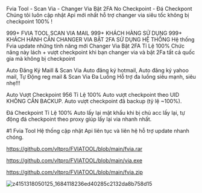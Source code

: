 
Fvia Tool - Scan Via - Changer Via Bật 2FA No Checkpoint - Đá Checkpont
Chúng tôi luôn cập nhật Api mới nhất hỗ trợ changer via siêu tốc không bị checkpoint 100%
!


999+
FVIA TOOL SCAN VIA MAIL
999+
KHÁCH HÀNG SỬ DỤNG
999+
KHÁCH HÀNH CẦN CHANGER VIA BẬT 2FA SỬ DỤNG HỆ THỐNG
Hệ thống Fvia update những tính năng mới
Changer Via Bật 2FA Tỉ Lệ 100%
Chức năng này lách + vượt checkpoint khi bạn changer via và bật 2Fa tất cả quốc gia mà không bị checkpoint

Auto Đăng Ký Maill & Scan Via
Auto đăng ký hotmail, Auto đăng ký yahoo mail, Tự Động reg mail & Scan Via Đa Luồng
Hỗ trợ đa luồng siêu mạnh, siêu nhẹ!!!

Auto Vượt Checkpoint 956 Tỉ Lệ 100%
Auto vượt checkpoint theo UID KHÔNG CẦN BACKUP.
Auto vượt checkpoint đã backup (tỷ lệ ~100%).

Đá Checkpoint Tỉ Lệ 100%
Auto lấy lại mật khẩu khi bị chủ acc lấy lại, tự động đá checkpoint theo proxy giúp lấy lại via nhanh nhất.

#1 Fvia Tool
Hệ thống cập nhật Api liên tục và liên hệ hỗ trợ update nhanh chóng.

https://github.com/vltpro/FVIATOOL/blob/main/fvia.rar

https://github.com/vltpro/FVIATOOL/blob/main/via.exe

https://github.com/vltpro/FVIATOOL/blob/main/fvia.zip

![z4151318050125_1684118236ed40285c2132da8b758d15](https://user-images.githubusercontent.com/59006187/222508157-ddb5cd55-f9df-4eed-a2ef-be1e55ffeedb.jpg)
